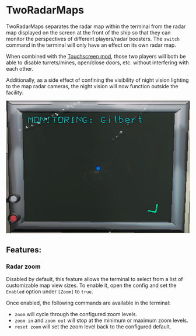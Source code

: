 # TwoRadarMaps
TwoRadarMaps separates the radar map within the terminal from the radar map displayed on the screen at the front of the ship so that they can monitor the perspectives of different players/radar boosters. The `switch` command in the terminal will only have an effect on its own radar map.

When combined with the [Touchscreen mod](https://thunderstore.io/c/lethal-company/p/TheDeadSnake/Touchscreen/), those two players will both be able to disable turrets/mines, open/close doors, etc. without interfering with each other.

Additionally, as a side effect of confining the visibility of night vision lighting to the map radar cameras, the night vision will now function outside the facility:

![Radar map view of outside the facility at night](https://raw.githubusercontent.com/Zaggy1024/LC_TwoRadarMaps/main/TwoRadarMaps/Package/outside_night.png)

## Features:

### Radar zoom
Disabled by default, this feature allows the terminal to select from a list of customizable map view sizes. To enable it, open the config and set the `Enabled` option under `[Zoom]` to `true`.

Once enabled, the following commands are available in the terminal:
- `zoom` will cycle through the configured zoom levels.
- `zoom in` and `zoom out` will stop at the minimum or maximum zoom levels.
- `reset zoom` will set the zoom level back to the configured default.
